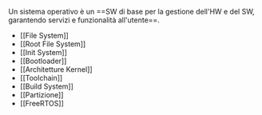 Un sistema operativo è un ==SW di base per la gestione dell'HW e del SW, garantendo servizi e funzionalità all'utente==.

- [[File System]]
- [[Root File System]]
- [[Init System]]
- [[Bootloader]]
- [[Architetture Kernel]]
- [[Toolchain]]
- [[Build System]]
- [[Partizione]]
- [[FreeRTOS]]

